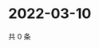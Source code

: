 # 2022-03-10

共 0 条

<!-- BEGIN WEIBO -->
<!-- 最后更新时间 Thu Mar 10 2022 02:11:35 GMT+0800 (China Standard Time) -->

<!-- END WEIBO -->
